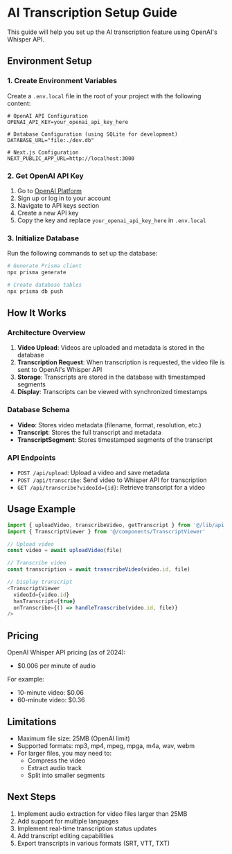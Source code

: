 # AI Transcription Setup Guide

This guide will help you set up the AI transcription feature using OpenAI's Whisper API.

## Environment Setup

### 1. Create Environment Variables

Create a `.env.local` file in the root of your project with the following content:

```env
# OpenAI API Configuration
OPENAI_API_KEY=your_openai_api_key_here

# Database Configuration (using SQLite for development)
DATABASE_URL="file:./dev.db"

# Next.js Configuration
NEXT_PUBLIC_APP_URL=http://localhost:3000
```

### 2. Get OpenAI API Key

1. Go to [OpenAI Platform](https://platform.openai.com/)
2. Sign up or log in to your account
3. Navigate to API keys section
4. Create a new API key
5. Copy the key and replace `your_openai_api_key_here` in `.env.local`

### 3. Initialize Database

Run the following commands to set up the database:

```bash
# Generate Prisma client
npx prisma generate

# Create database tables
npx prisma db push
```

## How It Works

### Architecture Overview

1. **Video Upload**: Videos are uploaded and metadata is stored in the database
2. **Transcription Request**: When transcription is requested, the video file is sent to OpenAI's Whisper API
3. **Storage**: Transcripts are stored in the database with timestamped segments
4. **Display**: Transcripts can be viewed with synchronized timestamps

### Database Schema

- **Video**: Stores video metadata (filename, format, resolution, etc.)
- **Transcript**: Stores the full transcript and metadata
- **TranscriptSegment**: Stores timestamped segments of the transcript

### API Endpoints

- `POST /api/upload`: Upload a video and save metadata
- `POST /api/transcribe`: Send video to Whisper API for transcription
- `GET /api/transcribe?videoId={id}`: Retrieve transcript for a video

## Usage Example

```typescript
import { uploadVideo, transcribeVideo, getTranscript } from '@/lib/api'
import { TranscriptViewer } from '@/components/TranscriptViewer'

// Upload video
const video = await uploadVideo(file)

// Transcribe video
const transcription = await transcribeVideo(video.id, file)

// Display transcript
<TranscriptViewer 
  videoId={video.id} 
  hasTranscript={true}
  onTranscribe={() => handleTranscribe(video.id, file)}
/>
```

## Pricing

OpenAI Whisper API pricing (as of 2024):
- $0.006 per minute of audio

For example:
- 10-minute video: $0.06
- 60-minute video: $0.36

## Limitations

- Maximum file size: 25MB (OpenAI limit)
- Supported formats: mp3, mp4, mpeg, mpga, m4a, wav, webm
- For larger files, you may need to:
  - Compress the video
  - Extract audio track
  - Split into smaller segments

## Next Steps

1. Implement audio extraction for video files larger than 25MB
2. Add support for multiple languages
3. Implement real-time transcription status updates
4. Add transcript editing capabilities
5. Export transcripts in various formats (SRT, VTT, TXT) 